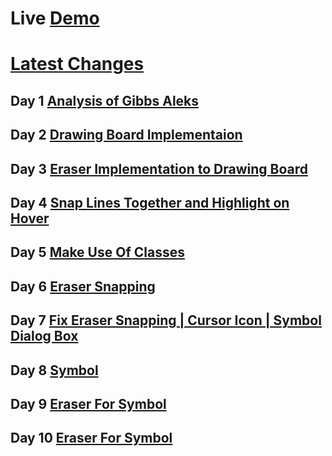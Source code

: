 ﻿# Live [Demo](https://omkarmraskar.github.io/Aleks/)

# [Latest Changes](https://github.com/omkarmraskar/Aleks/tree/1-Dev)

## Day 1 [Analysis of Gibbs Aleks](https://github.com/omkarmraskar/Aleks/blob/main/Day1.md)
## Day 2 [Drawing Board Implementaion](https://github.com/omkarmraskar/Aleks/tree/Day-2)
## Day 3 [Eraser Implementation to Drawing Board](https://github.com/omkarmraskar/Aleks/tree/Day-3)
## Day 4 [Snap Lines Together and Highlight on Hover](https://github.com/omkarmraskar/Aleks/tree/Day-4)
## Day 5 [Make Use Of Classes](https://github.com/omkarmraskar/Aleks/tree/Day-5)
## Day 6 [Eraser Snapping](https://github.com/omkarmraskar/Aleks/tree/Day-6)
## Day 7 [Fix Eraser Snapping | Cursor Icon | Symbol Dialog Box](https://github.com/omkarmraskar/Aleks/tree/Day-7)
## Day 8 [Symbol](https://github.com/omkarmraskar/Aleks/tree/Day-8)
## Day 9 [Eraser For Symbol](https://github.com/omkarmraskar/Aleks/tree/Day-9)
## Day 10 [Eraser For Symbol](https://github.com/omkarmraskar/Aleks/tree/Day-10)
